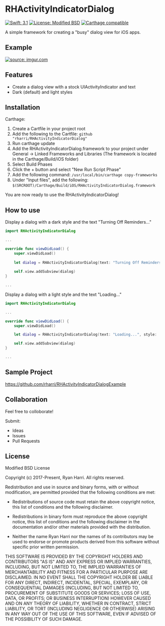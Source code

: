 # RHActivityIndicatorDialog

[![Swift: 3.1](https://img.shields.io/badge/Swift-3.1-blue.svg)](https://swift.org)
[![License: Modified BSD](https://img.shields.io/badge/License-Modified%20BSD-red.svg)]()
[![Carthage compatible](https://img.shields.io/badge/Carthage-compatible-4BC51D.svg?style=flat)](https://github.com/Carthage/Carthage)

A simple framework for creating a "busy" dialog view for iOS apps.

## Example

<a href="http://imgur.com/IrvrwTB"><img src="http://i.imgur.com/IrvrwTB.gif" title="source: imgur.com" /></a>

## Features

* Create a dialog view with a stock UIActivityIndicator and text
* Dark (default) and light styles

## Installation

Carthage:

1. Create a Cartfile in your project root
2. Add the following to the Cartfile:
    `github "rharri/RHActivityIndicatorDialog"`
3. Run carthage update
4. Add the RHActivityIndicatorDialog.framework to your project under General -> Linked Frameworks and Libraries 
(The framework is located in the Carthage/Build/iOS folder)
5. Select Build Phases
6. Click the + button and select "New Run Script Phase"
7. Add the following command:
    `/usr/local/bin/carthage copy-frameworks`
8. Under "Input files", add the following:
    `$(SRCROOT)/Carthage/Build/iOS/RHActivityIndicatorDialog.framework`

You are now ready to use the RHActivityIndicatorDialog!

## How to use

Display a dialog with a dark style and the text "Turning Off Reminders..." 

```Swift
import RHActivityIndicatorDialog

...

override func viewDidLoad() {
    super.viewDidLoad()
    
    let dialog = RHActivityIndicatorDialog(text: "Turning Off Reminders...")
    
    self.view.addSubview(dialog)
}

...

```

Display a dialog with a light style and the text "Loading..."

```Swift
import RHActivityIndicatorDialog

...

override func viewDidLoad() {
    super.viewDidLoad()

    let dialog = RHActivityIndicatorDialog(text: "Loading...", style: .light)

    self.view.addSubview(dialog)
}

...

```

## Sample Project

https://github.com/rharri/RHActivityIndicatorDialogExample

## Collaboration

Feel free to colloborate!

Submit:

* Ideas
* Issues
* Pull Requests

## License

Modified BSD License

Copyright (c) 2017-Present, Ryan Harri. All rights reserved.

Redistribution and use in source and binary forms, with or without
modification, are permitted provided that the following conditions are met:

* Redistributions of source code must retain the above copyright
notice, this list of conditions and the following disclaimer.

* Redistributions in binary form must reproduce the above copyright
notice, this list of conditions and the following disclaimer in the
documentation and/or other materials provided with the distribution.

* Neither the name Ryan Harri nor the names of its contributors may be used
to endorse or promote products derived from this software without specific prior
written permission.

THIS SOFTWARE IS PROVIDED BY THE COPYRIGHT HOLDERS AND CONTRIBUTORS "AS IS" AND
ANY EXPRESS OR IMPLIED WARRANTIES, INCLUDING, BUT NOT LIMITED TO, THE IMPLIED
WARRANTIES OF MERCHANTABILITY AND FITNESS FOR A PARTICULAR PURPOSE ARE
DISCLAIMED. IN NO EVENT SHALL THE COPYRIGHT HOLDER BE LIABLE FOR ANY
DIRECT, INDIRECT, INCIDENTAL, SPECIAL, EXEMPLARY, OR CONSEQUENTIAL DAMAGES
(INCLUDING, BUT NOT LIMITED TO, PROCUREMENT OF SUBSTITUTE GOODS OR SERVICES;
LOSS OF USE, DATA, OR PROFITS; OR BUSINESS INTERRUPTION) HOWEVER CAUSED AND
ON ANY THEORY OF LIABILITY, WHETHER IN CONTRACT, STRICT LIABILITY, OR TORT
(INCLUDING NEGLIGENCE OR OTHERWISE) ARISING IN ANY WAY OUT OF THE USE OF THIS
SOFTWARE, EVEN IF ADVISED OF THE POSSIBILITY OF SUCH DAMAGE.
